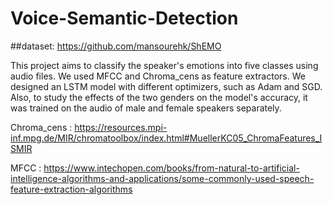 # Voice-Semantic-Detection
##dataset: https://github.com/mansourehk/ShEMO

This project aims to classify the speaker's emotions into five classes using audio files. We used MFCC and Chroma_cens as feature extractors.
We designed an LSTM model with different optimizers, such as Adam and SGD.
Also, to study the effects of the two genders on the model's accuracy, it was trained on the audio of male and female speakers separately.


Chroma_cens : https://resources.mpi-inf.mpg.de/MIR/chromatoolbox/index.html#MuellerKC05_ChromaFeatures_ISMIR

MFCC : https://www.intechopen.com/books/from-natural-to-artificial-intelligence-algorithms-and-applications/some-commonly-used-speech-feature-extraction-algorithms
